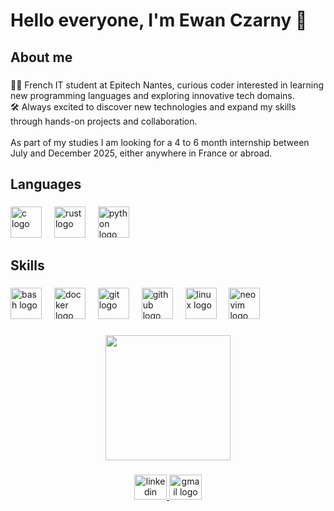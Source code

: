 <h1 align="left">Hello everyone, I'm Ewan Czarny 👋</h1>

###

<h2 align="left">About me</h2>

###

<p align="left">👨‍💻 French IT student at Epitech Nantes, curious coder interested in learning new programming languages and exploring innovative tech domains.<br>🛠️ Always excited to discover new technologies and expand my skills through hands-on projects and collaboration.<br><br>As part of my studies I am looking for a 4 to 6 month internship between July and December 2025, either anywhere in France or abroad.</p>

###

<h2 align="left">Languages</h2>

###

<div align="left">
  <img src="https://skillicons.dev/icons?i=c" height="50" alt="c logo"  />
  <img width="12" />
  <img src="https://skillicons.dev/icons?i=rust" height="50" alt="rust logo"  />
  <img width="12" />
  <img src="https://skillicons.dev/icons?i=py" height="50" alt="python logo"  />
</div>

###

<h2 align="left">Skills</h2>

###

<div align="left">
  <img src="https://skillicons.dev/icons?i=bash" height="50" alt="bash logo"  />
  <img width="12" />
  <img src="https://cdn.jsdelivr.net/gh/devicons/devicon/icons/docker/docker-plain-wordmark.svg" height="50" alt="docker logo"  />
  <img width="12" />
  <img src="https://cdn.jsdelivr.net/gh/devicons/devicon/icons/git/git-plain.svg" height="50" alt="git logo"  />
  <img width="12" />
  <img src="https://skillicons.dev/icons?i=github" height="50" alt="github logo"  />
  <img width="12" />
  <img src="https://cdn.jsdelivr.net/gh/devicons/devicon/icons/linux/linux-original.svg" height="50" alt="linux logo"  />
  <img width="12" />
  <img src="https://skillicons.dev/icons?i=neovim" height="50" alt="neovim logo"  />
</div>

###

<div align="center">
  <img height="200" src="https://i.gifer.com/39Cg.gif"  />
</div>

###

<div align="center">
  <a href="linkedin.com/in/ewan-czarny-5a9aba344" target="_blank">
    <img src="https://raw.githubusercontent.com/maurodesouza/profile-readme-generator/master/src/assets/icons/social/linkedin/default.svg" width="52" height="40" alt="linkedin logo"  />
  </a>
  <a href="ewan.czarny@gmail.com" target="_blank">
    <img src="https://raw.githubusercontent.com/maurodesouza/profile-readme-generator/master/src/assets/icons/social/gmail/default.svg" width="52" height="40" alt="gmail logo"  />
  </a>
</div>

###
